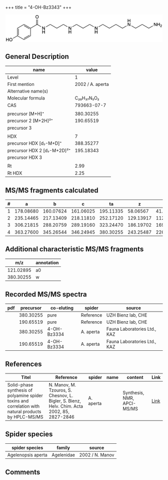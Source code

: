 +++
title = "4-OH-Bz3343"
+++

![](/img/4-OH-Bz3343.png)

## General Description

| name                        | value            |
|-----------------------------|------------------|
| Level                       | 1                |
| First mention               | 2002 / A. aperta |
| Alternative name(s)         |                  |
| Molecular formula           | C₂₀H₃₇N₅O₂       |
| CAS                         | 793663-07-7      |
|                             |                  |
| precursor   [M+H]⁺          | 380.30255        |
| precursor 2 [M+2H]²⁺        | 190.65519        |
| precursor 3                 |                  |
|                             |                  |
| HDX                         | 7                |
| precursor HDX   [d₇-M+D]⁺   | 388.35277        |
| precursor HDX 2 [d₇-M+2D]²⁺ | 195.18343        |
| precursor HDX 3             |                  |
|                             |                  |
| Rt                          | 2.99             |
| Rt HDX                      | 2.25             |

## MS/MS fragments calculated

| # | a         | b         | c         | ta        | z         | y         | tz        |
|---|-----------|-----------|-----------|-----------|-----------|-----------|-----------|
| 1 | 178.08680 | 160.07624 | 161.06025 | 195.11335 | 58.06567  | 41.03912  | 75.09222  |
| 2 | 235.14465 | 217.13409 | 218.11810 | 252.17120 | 129.13917 | 112.11262 | 146.16572 |
| 3 | 306.21815 | 288.20759 | 289.19160 | 323.24470 | 186.19702 | 169.17047 | 203.33457 |
| 4 | 363.27600 | 345.26544 | 346.24945 | 380.30255 | 243.25487 | 226.22832 | 260.28142 |

## Additional characteristic MS/MS fragments

| m/z       | annotation |
|-----------|------------|
| 121.02895 | a0         |
| 380.30255 | w          |

## Recorded MS/MS spectra

| pdf | precursor | co-eluting  | spider    | source                       |
|-----|-----------|-------------|-----------|------------------------------|
|     | 380.30255 | pure        | Reference | UZH Bienz lab, CHE           |
|     | 190.65519 | pure        | Reference | UZH Bienz lab, CHE           |
|     | 380.30255 | 4-OH-Bz3334 | A. aperta | Fauna Laboratories Ltd., KAZ |
|     | 190.65519 | 4-OH-Bz3334 | A. aperta | Fauna Laboratories Ltd., KAZ |

## References

| Titel                                                                                                | Reference                                                                                   | spider    | name | content               | Link                                              |
|------------------------------------------------------------------------------------------------------|---------------------------------------------------------------------------------------------|-----------|------|-----------------------|---------------------------------------------------|
| Solid-phase synthesis of polyamine spider toxins and correlation with natural products by HPLC-MS/MS | N. Manov, M. Tzouros, S. Chesnov, L. Bigler, S. Bienz, Helv. Chim. Acta 2002, 85, 2827-2846 | A. aperta |      | Synthesis, NMR, APCI-MS/MS | [Link](https://doi.org/10.1016/j.tet.2003.12.066) |

## Spider species

| spider species     | family     | source          |
|--------------------|------------|-----------------|
| Agelenopsis aperta | Agelenidae | 2002 / N. Manov |

## Comments